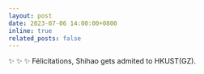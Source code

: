 ```yaml
---
layout: post
date: 2023-07-06 14:00:00+0800
inline: true
related_posts: false
---
```


:sparkles: :sparkles: :sparkles: Félicitations, Shihao gets admited to HKUST(GZ).
